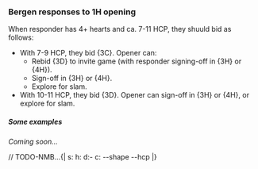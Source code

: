 ### <a name="Bergen_responses_to_1H_opening"> Bergen responses to 1H opening

When responder has 4+ hearts and ca. 7-11 HCP, they shuuld bid as follows:

- With 7-9 HCP, they bid {3C}. Opener can:
    - Rebid {3D} to invite game (with responder signing-off in {3H} or {4H}).
    - Sign-off in {3H} or {4H}.
    - Explore for slam.
- With 10-11 HCP, they bid {3D}. Opener can sign-off in {3H} or {4H}, or explore for slam.

##### Some examples

_Coming soon..._

// TODO-NMB...{| s: h: d:- c: --shape --hcp |}
